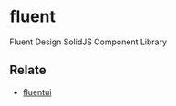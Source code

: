 # fluent

Fluent Design SolidJS Component Library

## Relate

- [fluentui](https://react.fluentui.dev/)

